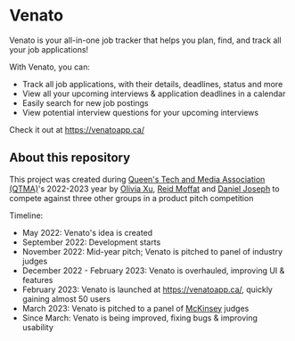 # Venato

Venato is your all-in-one job tracker that helps you plan, find, and track all your job
applications!

With Venato, you can:

* Track all job applications, with their details, deadlines, status and more
* View all your upcoming interviews & application deadlines in a calendar
* Easily search for new job postings
* View potential interview questions for your upcoming interviews

Check it out at https://venatoapp.ca/

## About this repository

This project was created during [Queen's Tech and Media Association (QTMA)](https://www.qtma.ca/)'s
2022-2023 year by [Olivia Xu](https://github.com/Olivia-Chen-Xu),
[Reid Moffat](https://github.com/reid-moffat) and [Daniel Joseph](https://github.com/D-Joseph)
to compete against three other groups in a product pitch competition

Timeline:

* May 2022: Venato's idea is created
* September 2022: Development starts
* November 2022: Mid-year pitch; Venato is pitched to panel of industry judges
* December 2022 - February 2023: Venato is overhauled, improving UI & features
* February 2023: Venato is launched at https://venatoapp.ca/, quickly gaining almost 50 users
* March 2023: Venato is pitched to a panel of [McKinsey](https://www.mckinsey.com/) judges
* Since March: Venato is being improved, fixing bugs & improving usability
